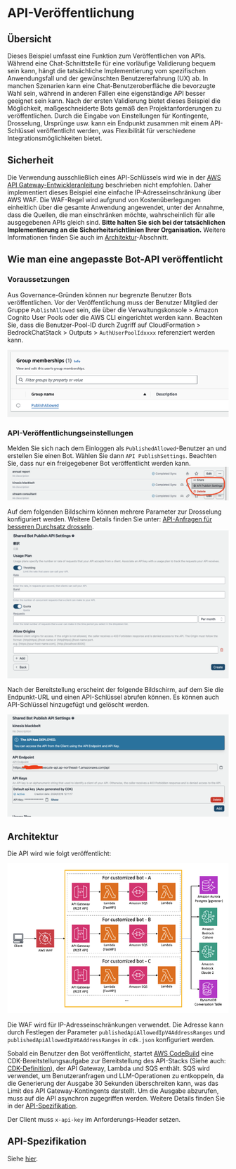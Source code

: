 # API-Veröffentlichung

## Übersicht

Dieses Beispiel umfasst eine Funktion zum Veröffentlichen von APIs. Während eine Chat-Schnittstelle für eine vorläufige Validierung bequem sein kann, hängt die tatsächliche Implementierung vom spezifischen Anwendungsfall und der gewünschten Benutzererfahrung (UX) ab. In manchen Szenarien kann eine Chat-Benutzeroberfläche die bevorzugte Wahl sein, während in anderen Fällen eine eigenständige API besser geeignet sein kann. Nach der ersten Validierung bietet dieses Beispiel die Möglichkeit, maßgeschneiderte Bots gemäß den Projektanforderungen zu veröffentlichen. Durch die Eingabe von Einstellungen für Kontingente, Drosselung, Ursprünge usw. kann ein Endpunkt zusammen mit einem API-Schlüssel veröffentlicht werden, was Flexibilität für verschiedene Integrationsmöglichkeiten bietet.

## Sicherheit

Die Verwendung ausschließlich eines API-Schlüssels wird wie in der [AWS API Gateway-Entwickleranleitung](https://docs.aws.amazon.com/apigateway/latest/developerguide/api-gateway-api-usage-plans.html) beschrieben nicht empfohlen. Daher implementiert dieses Beispiel eine einfache IP-Adresseinschränkung über AWS WAF. Die WAF-Regel wird aufgrund von Kostenüberlegungen einheitlich über die gesamte Anwendung angewendet, unter der Annahme, dass die Quellen, die man einschränken möchte, wahrscheinlich für alle ausgegebenen APIs gleich sind. **Bitte halten Sie sich bei der tatsächlichen Implementierung an die Sicherheitsrichtlinien Ihrer Organisation.** Weitere Informationen finden Sie auch im [Architektur](#architektur)-Abschnitt.

## Wie man eine angepasste Bot-API veröffentlicht

### Voraussetzungen

Aus Governance-Gründen können nur begrenzte Benutzer Bots veröffentlichen. Vor der Veröffentlichung muss der Benutzer Mitglied der Gruppe `PublishAllowed` sein, die über die Verwaltungskonsole > Amazon Cognito User Pools oder die AWS CLI eingerichtet werden kann. Beachten Sie, dass die Benutzer-Pool-ID durch Zugriff auf CloudFormation > BedrockChatStack > Outputs > `AuthUserPoolIdxxxx` referenziert werden kann.

![](./imgs/group_membership_publish_allowed.png)

### API-Veröffentlichungseinstellungen

Melden Sie sich nach dem Einloggen als `PublishedAllowed`-Benutzer an und erstellen Sie einen Bot. Wählen Sie dann `API PublishSettings`. Beachten Sie, dass nur ein freigegebener Bot veröffentlicht werden kann.
![](./imgs/bot_api_publish_screenshot.png)

Auf dem folgenden Bildschirm können mehrere Parameter zur Drosselung konfiguriert werden. Weitere Details finden Sie unter: [API-Anfragen für besseren Durchsatz drosseln](https://docs.aws.amazon.com/apigateway/latest/developerguide/api-gateway-request-throttling.html).
![](./imgs/bot_api_publish_screenshot2.png)

Nach der Bereitstellung erscheint der folgende Bildschirm, auf dem Sie die Endpunkt-URL und einen API-Schlüssel abrufen können. Es können auch API-Schlüssel hinzugefügt und gelöscht werden.

![](./imgs/bot_api_publish_screenshot3.png)

## Architektur

Die API wird wie folgt veröffentlicht:

![](./imgs/published_arch.png)

Die WAF wird für IP-Adresseinschränkungen verwendet. Die Adresse kann durch Festlegen der Parameter `publishedApiAllowedIpV4AddressRanges` und `publishedApiAllowedIpV6AddressRanges` in `cdk.json` konfiguriert werden.

Sobald ein Benutzer den Bot veröffentlicht, startet [AWS CodeBuild](https://aws.amazon.com/codebuild/) eine CDK-Bereitstellungsaufgabe zur Bereitstellung des API-Stacks (Siehe auch: [CDK-Definition](../cdk/lib/api-publishment-stack.ts)), der API Gateway, Lambda und SQS enthält. SQS wird verwendet, um Benutzeranfragen und LLM-Operationen zu entkoppeln, da die Generierung der Ausgabe 30 Sekunden überschreiten kann, was das Limit des API Gateway-Kontingents darstellt. Um die Ausgabe abzurufen, muss auf die API asynchron zugegriffen werden. Weitere Details finden Sie in der [API-Spezifikation](#api-specification).

Der Client muss `x-api-key` im Anforderungs-Header setzen.

## API-Spezifikation

Siehe [hier](https://aws-samples.github.io/bedrock-claude-chat).